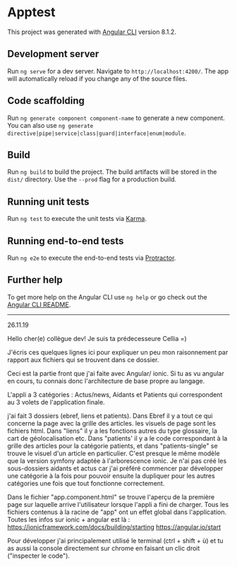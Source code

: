 # Apptest

This project was generated with [Angular CLI](https://github.com/angular/angular-cli) version 8.1.2.

## Development server

Run `ng serve` for a dev server. Navigate to `http://localhost:4200/`. The app will automatically reload if you change any of the source files.

## Code scaffolding

Run `ng generate component component-name` to generate a new component. You can also use `ng generate directive|pipe|service|class|guard|interface|enum|module`.

## Build

Run `ng build` to build the project. The build artifacts will be stored in the `dist/` directory. Use the `--prod` flag for a production build.

## Running unit tests

Run `ng test` to execute the unit tests via [Karma](https://karma-runner.github.io).

## Running end-to-end tests

Run `ng e2e` to execute the end-to-end tests via [Protractor](http://www.protractortest.org/).

## Further help

To get more help on the Angular CLI use `ng help` or go check out the [Angular CLI README](https://github.com/angular/angular-cli/blob/master/README.md).

--------------------------------------------------------------------------------------------------------------------------------------------------------

 26.11.19

Hello cher(e) collègue dev! 
Je suis ta prédecesseure Cellia =) 

J'écris ces quelques lignes ici pour expliquer un peu mon raisonnement par rapport aux fichiers qui se trouvent dans ce dossier.

Ceci est la partie front que j'ai faite avec Angular/ ionic.
Si tu as vu angular en cours, tu connais donc l'architecture de base propre au langage. 

L'appli a 3 catégories : Actus/news, Aidants et Patients qui correspondent au 3 volets de l'application finale.

j'ai fait 3 dossiers (ebref, liens et patients). 
Dans Ebref il y a tout ce qui concerne la page avec la grille des articles. les visuels de page sont les fichiers html.
Dans "liens" il y a les fonctions autres du type glossaire, la cart de géolocalisation etc.
Dans "patients' il y a le code correspondant à la grille des articles pour la catégorie patients, et dans "patients-single" se trouve le visuel d'un article en particulier. 
C'est presque le même modèle que la version symfony adaptée à l'arborescence ionic. 
Je n'ai pas créé les sous-dossiers aidants et actus car j'ai préféré commencer par développer une catégorie  à la fois pour pouvoir ensuite la dupliquer pour les autres catégories une fois que tout fonctionne correctement.

Dans le fichier "app.component.html" se trouve l'aperçu de la première page sur laquelle arrive l'utilisateur lorsque l'appli a fini de charger.
Tous les fichiers contenus à la racine de "app" ont un effet global dans l'application.
Toutes les infos sur ionic + angular est là : 
https://ionicframework.com/docs/building/starting
https://angular.io/start

Pour développer j'ai principalement utilisé le terminal (ctrl + shift + ù) et tu as aussi la console directement sur chrome en faisant un clic droit ("inspecter le code").